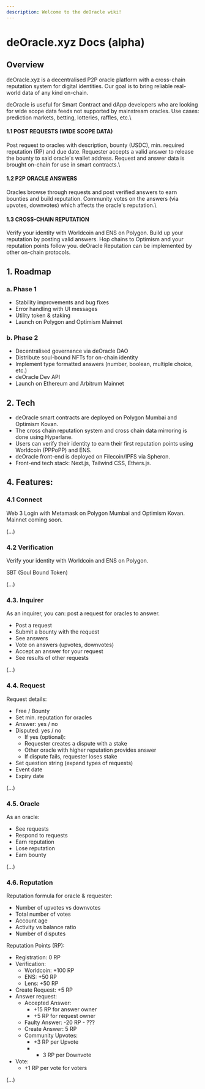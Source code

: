 ```yaml
---
description: Welcome to the deOracle wiki!
---
```


# deOracle.xyz Docs (alpha)

## Overview

deOracle.xyz is a decentralised P2P oracle platform with a cross-chain reputation system for digital identities. Our goal is to bring reliable real-world data of any kind on-chain.

deOracle is useful for Smart Contract and dApp developers who are looking for wide scope data feeds not supported by mainstream oracles. Use cases: prediction markets, betting, lotteries, raffles, etc.\


#### 1.1 POST REQUESTS (WIDE SCOPE DATA)

Post request to oracles with description, bounty (USDC), min. required reputation (RP) and due date. Requester accepts a valid answer to release the bounty to said oracle's wallet address. Request and answer data is brought on-chain for use in smart contracts.\


#### 1.2 P2P ORACLE ANSWERS

Oracles browse through requests and post verified answers to earn bounties and build reputation. Community votes on the answers (via upvotes, downvotes) which affects the oracle's reputation.\


#### 1.3 CROSS-CHAIN REPUTATION

Verify your identity with Worldcoin and ENS on Polygon. Build up your reputation by posting valid answers. Hop chains to Optimism and your reputation points follow you. deOracle Reputation can be implemented by other on-chain protocols.

## 1. Roadmap

### a. Phase 1

* Stability improvements and bug fixes
* Error handling with UI messages
* Utility token & staking
* Launch on Polygon and Optimism Mainnet

### b. Phase 2

* Decentralised governance via deOracle DAO
* Distribute soul-bound NFTs for on-chain identity
* Implement type formatted answers (number, boolean, multiple choice, etc.)
* deOracle Dev API
* Launch on Ethereum and Arbitrum Mainnet

## 2. Tech

* deOracle smart contracts are deployed on Polygon Mumbai and Optimism Kovan.
* The cross chain reputation system and cross chain data mirroring is done using Hyperlane.
* Users can verify their identity to earn their first reputation points using Worldcoin (PPPoPP) and ENS.
* deOracle front-end is deployed on Filecoin/IPFS via Spheron.
* Front-end tech stack: Next.js, Tailwind CSS, Ethers.js.

## 4. Features:

### 4.1 Connect

Web 3 Login with Metamask on Polygon Mumbai and Optimism Kovan. Mainnet coming soon.

(...)

### 4.2 Verification

Verify your identity with Worldcoin and ENS on Polygon.

SBT (Soul Bound Token)

(...)

### 4.3. Inquirer

As an inquirer, you can: post a request for oracles to answer.

* Post a request
* Submit a bounty with the request
* See answers
* Vote on answers (upvotes, downvotes)
* Accept an answer for your request
* See results of other requests

(...)

### 4.4. Request

Request details:

* Free / Bounty
* Set min. reputation for oracles
* Answer: yes / no
* Disputed: yes / no
  * If yes (optional):
  * Requester creates a dispute with a stake
  * Other oracle with higher reputation provides answer
  * If dispute fails, requester loses stake
* Set question string (expand types of requests)
* Event date
* Expiry date

(...)

### 4.5. Oracle

As an oracle:

* See requests
* Respond to requests
* Earn reputation
* Lose reputation
* Earn bounty

(...)

### 4.6. Reputation

Reputation formula for oracle & requester:

* Number of upvotes vs downvotes
* Total number of votes
* Account age
* Activity vs balance ratio
* Number of disputes

Reputation Points (RP):

* Registration: 0 RP
* Verification:
  * Worldcoin: +100 RP
  * ENS: +50 RP
  * Lens: +50 RP
* Create Request: +5 RP
* Answer request:
  * Accepted Answer:
    * \+15 RP for answer owner
    * \+5 RP for request owner
  * Faulty Answer: -20 RP - ???
  * Create Answer: 5 RP
  * Community Upvotes:
    * \+3 RP per Upvote
    *
      * 3 RP per Downvote
* Vote:
  * \+1 RP per vote for voters

(...)
